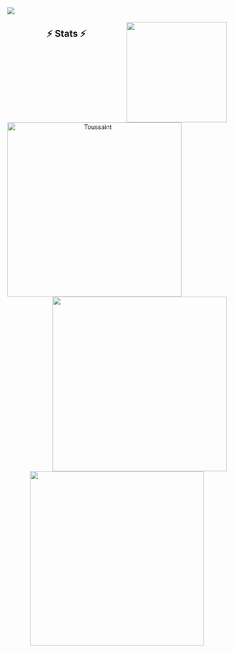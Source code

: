 <h2>  <a href="https://git.io/typing-svg">
    <img src="https://readme-typing-svg.herokuapp.com/?lines=Hi,+👋;I+am+Toussaint+Saraza...;A+Software+Engineer;Nice+to+meet+you+🙂&center=true&size=30">
  </a></h2>
<img align='right' src="https://media.giphy.com/media/dWxO36Jzd6bTSt5dIY/giphy.gif" width="230">


<h2 align="center">⚡ Stats ⚡</h2>
<br>
<p align=center>
  <div align=center>
    <a href="https://github.com/denvercoder1/github-readme-streak-stats" title="Go to Source">
      <img align="left" width=400 src="http://github-readme-streak-stats.herokuapp.com?user=sarazaToussaint&theme=radical&hide_border=true&date_format=j%20M%5B%20Y%5D" alt="Toussaint" />
    </a>
    <a href="https://github.com/sarazaToussaint/github-readme-stats" title="Go to Source">
      <img align="right" width=400 src="https://github-readme-stats.vercel.app/api?username=sarazaToussaint&show_icons=true&theme=radical&border_color=61dafb&hide_border=true&count_private=true" />
    </a>
  </div>

  <br><br><br><br><br><br><br><br><br>
  <div align=center>
     <a href="https://github.com/anuraghazra/github-readme-stats">
      <img width=400 align="center" src="https://github-readme-stats.vercel.app/api/top-langs/?username=sarazaToussaint&title_color=61dafb&text_color=ffffff&icon_color=61dafb&bg_color=20232a&layout=compact&border_color=61dafb&hide_border=true&hide=html,css,scss&count_private=true&langs_count=8" />
    </a>
  </div>
